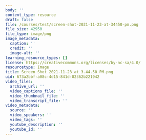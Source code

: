 ```yaml
---
body: ''
content_type: resource
draft: false
file: /courses/test/screen-shot-2021-11-23-at-34450-pm.png
file_size: 42950
file_type: image/png
image_metadata:
  caption: ''
  credit: ''
  image-alt: ''
learning_resource_types: []
license: https://creativecommons.org/licenses/by-nc-sa/4.0/
resourcetype: Image
title: Screen Shot 2021-11-23 at 3.44.50 PM.png
uid: 673a2bbf-a08c-4d15-841d-82362b221942
video_files:
  archive_url: ''
  video_captions_file: ''
  video_thumbnail_file: ''
  video_transcript_file: ''
video_metadata:
  source: ''
  video_speakers: ''
  video_tags: ''
  youtube_description: ''
  youtube_id: ''
---
```

